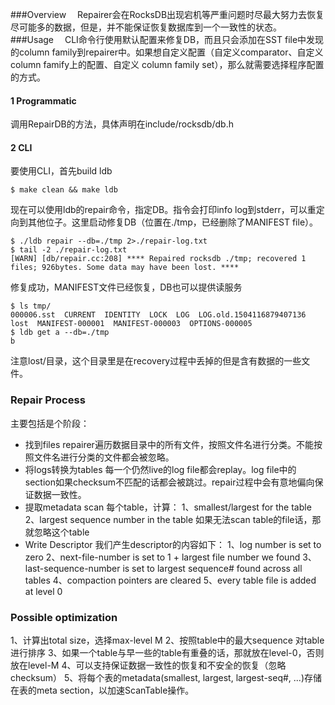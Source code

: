 ###Overview
&ensp;&ensp;Repairer会在RocksDB出现宕机等严重问题时尽最大努力去恢复尽可能多的数据，但是，并不能保证恢复数据库到一个一致性的状态。
###Usage
&ensp;&ensp;CLI命令行使用默认配置来修复DB，而且只会添加在SST file中发现的column family到repairer中。如果想自定义配置（自定义comparator、自定义column famify上的配置、自定义 column family set），那么就需要选择程序配置的方式。
#### 1 Programmatic
调用RepairDB的方法，具体声明在include/rocksdb/db.h
#### 2 CLI
要使用CLI，首先build ldb
```
$ make clean && make ldb
```
现在可以使用ldb的repair命令，指定DB。指令会打印info log到stderr，可以重定向到其他位子。这里启动修复DB（位置在./tmp，已经删除了MANIFEST file）。
```
$ ./ldb repair --db=./tmp 2>./repair-log.txt
$ tail -2 ./repair-log.txt 
[WARN] [db/repair.cc:208] **** Repaired rocksdb ./tmp; recovered 1 files; 926bytes. Some data may have been lost. ****
```
修复成功，MANIFEST文件已经恢复，DB也可以提供读服务
```
$ ls tmp/
000006.sst  CURRENT  IDENTITY  LOCK  LOG  LOG.old.1504116879407136  lost  MANIFEST-000001  MANIFEST-000003  OPTIONS-000005
$ ldb get a --db=./tmp
b
```
注意lost/目录，这个目录里是在recovery过程中丢掉的但是含有数据的一些文件。
### Repair Process
主要包括是个阶段：
* 找到files
repairer遍历数据目录中的所有文件，按照文件名进行分类。不能按照文件名进行分类的文件都会被忽略。
* 将logs转换为tables
每一个仍然live的log file都会replay。log file中的section如果checksum不匹配的话都会被跳过。repair过程中会有意地偏向保证数据一致性。
* 提取metadata
scan 每个table，计算：
1、smallest/largest for the table
2、largest sequence number in the table
如果无法scan table的file话，那就忽略这个table
* Write Descriptor
我们产生descriptor的内容如下：
1、log number is set to zero
2、next-file-number is set to 1 + largest file number we found
3、last-sequence-number is set to largest sequence# found across all tables
4、compaction pointers are cleared
5、every table file is added at level 0

### Possible optimization
1、计算出total size，选择max-level M
2、按照table中的最大sequence 对table进行排序
3、如果一个table与早一些的table有重叠的话，那就放在level-0，否则放在level-M
4、可以支持保证数据一致性的恢复和不安全的恢复（忽略checksum）
5、将每个表的metadata(smallest, largest, largest-seq#, ...)存储在表的meta section，以加速ScanTable操作。
